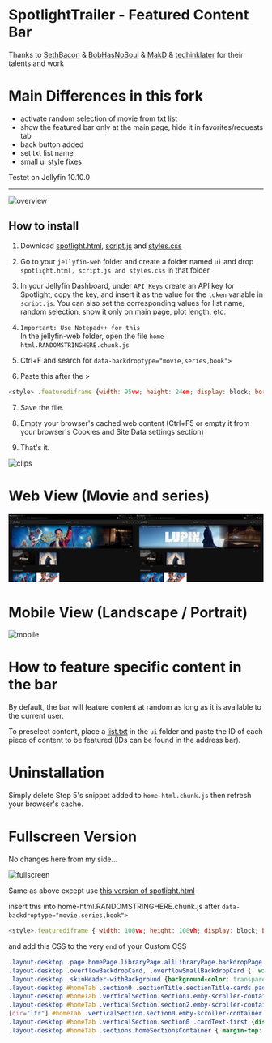 # SpotlightTrailer - Featured Content Bar
Thanks to [SethBacon](https://forum.jellyfin.org/u-sethbacon) & [BobHasNoSoul](https://github.com/BobHasNoSoul) & [MakD](https://github.com/MakD) & [tedhinklater](https://github.com/tedhinklater) for their talents and work

# Main Differences in this fork
- activate random selection of movie from txt list
- show the featured bar only at the main page, hide it in favorites/requests tab
- back button added
- set txt list name
- small ui style fixes

Testet on Jellyfin 10.10.0

---

![overview](/images/demo1.gif)


## How to install
1. Download [spotlight.html](/spotlight.html), [script.js](/script.js) and [styles.css](/styles.css)

2. Go to your ```jellyfin-web``` folder and create a folder named ```ui``` and drop ```spotlight.html, script.js and styles.css``` in that folder

3. In your Jellyfin Dashboard, under ```API Keys``` create an API key for Spotlight, copy the key, and insert it as the value for the ```token``` variable in ```script.js```. You can also set the corresponding values for list name, random selection, show it only on main page, plot length, etc.

4. ```Important: Use Notepad++ for this```\
   In the jellyfin-web folder, open the file ```home-html.RANDOMSTRINGHERE.chunk.js```

6. Ctrl+F and search for ```data-backdroptype="movie,series,book">``` 

7. Paste this after the >

```js
<style> .featurediframe {width: 95vw; height: 24em; display: block; border: 0; margin: -1em auto 0;} @media (min-width: 2100px) {.featurediframe {height: 33em;}} @media (max-width: 1599px) {.featurediframe {margin-top: 1.2em;}} @media (max-width: 800px) {.featurediframe {margin-top: 0.8em;}} </style> <iframe class="featurediframe" src="/web/ui/spotlight.html"></iframe>
```
7. Save the file.

8. Empty your browser's cached web content (Ctrl+F5 or empty it from your browser's Cookies and Site Data settings section)

9. That's it.

![clips](/images/all_clips.gif)

# Web View (Movie and series)
![mobile](/images/desktop.png)

# Mobile View (Landscape / Portrait)
![mobile](/images/mobile.png)

# How to feature specific content in the bar

By default, the bar will feature content at random as long as it is available to the current user. 

To preselect content, place a [list.txt](/list.txt) in the ```ui``` folder and paste the ID of each piece of content to be featured (IDs can be found in the address bar). 

# Uninstallation

Simply delete Step 5's snippet added to ```home-html.chunk.js``` then refresh your browser's cache.

# Fullscreen Version

No changes here from my side...

![fullscreen](/images/fullscreen.gif)

Same as above except use [this version of spotlight.html](/fullscreen/spotlight.html) 

insert this into home-html.RANDOMSTRINGHERE.chunk.js after ```data-backdroptype="movie,series,book">``` 

```js
<style>.featurediframe { width: 100vw; height: 100vh; display: block; border: 0px solid #000; margin: 0 auto; margin-bottom: 40px} @media (max-width:1000px) and (orientation:portrait) {.featurediframe {height: 46vh; width: 95vw;}} @media (max-width:1000px) and (orientation:landscape) {.featurediframe {height: 98vh; width: 95vw;}} @media (min-width: 2000px) { .featurediframe {height:102vh;}}</style><iframe class="featurediframe" src="/web/ui/spotlight.html"></iframe>
```

and add this CSS to the very ```end``` of your Custom CSS

```css
.layout-desktop .page.homePage.libraryPage.allLibraryPage.backdropPage.pageWithAbsoluteTabs.withTabs.mainAnimatedPage { margin-top:-4.5em;}
.layout-desktop .overflowBackdropCard, .overflowSmallBackdropCard {  width: 12.7vw !important;  padding-right: 1.85em;}
.layout-desktop .skinHeader-withBackground {background-color: transparent; backdrop-filter: blur(0px);}
.layout-desktop #homeTab .section0 .sectionTitle.sectionTitle-cards.padded-left {  display: none !important;}
.layout-desktop #homeTab .verticalSection.section1.emby-scroller-container {  position: relative;  top: -27em;  left: 73em; width: 44vw; margin-bottom: -17em;}
.layout-desktop #homeTab .verticalSection.section2.emby-scroller-container::after { content: ''; position: fixed; top: 0; left: 0; width: 100%; height: 100vw; background: black; z-index: -1;}
[dir="ltr"] #homeTab .verticalSection.section0.emby-scroller-container .emby-scrollbuttons {right: -5em; top: -2em;}
.layout-desktop #homeTab .verticalSection.section0 .cardText-first {display: none !important;}
.layout-desktop #homeTab .sections.homeSectionsContainer { margin-top: 2em;}
```
